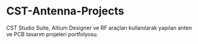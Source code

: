 # CST-Antenna-Projects
CST Studio Suite, Altium Designer ve RF araçları kullanılarak yapılan anten ve PCB tasarım projeleri portfolyosu.
